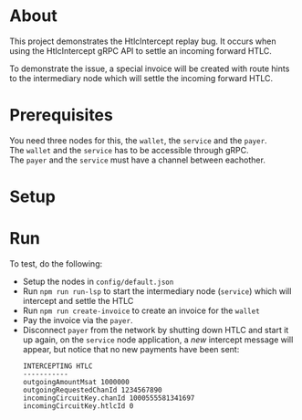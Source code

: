 # About

This project demonstrates the HtlcIntercept replay bug.
It occurs when using the HtlcIntercept gRPC API to settle an incoming forward HTLC.

To demonstrate the issue, a special invoice will be created with route hints to the intermediary
node which will settle the incoming forward HTLC.

# Prerequisites

You need three nodes for this, the `wallet`, the `service` and the `payer`.  
The `wallet` and the `service` has to be accessible through gRPC.  
The `payer` and the `service` must have a channel between eachother.

# Setup



# Run

To test, do the following:

- Setup the nodes in `config/default.json`
- Run `npm run run-lsp` to start the intermediary node (`service`) which will intercept and settle the HTLC
- Run `npm run create-invoice` to create an invoice for the `wallet`
- Pay the invoice via the `payer`.
- Disconnect `payer` from the network by shutting down HTLC and start it up again, on the `service`
  node application, a _new_  intercept message will appear, but notice that no new payments have been sent:
  ```
  INTERCEPTING HTLC
  -----------
  outgoingAmountMsat 1000000
  outgoingRequestedChanId 1234567890
  incomingCircuitKey.chanId 1000555581341697
  incomingCircuitKey.htlcId 0
  ```

